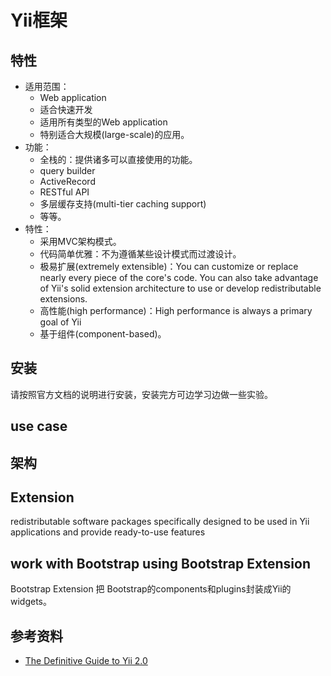 # Yii框架

## 特性
- 适用范围：
	- Web application
	- 适合快速开发
	- 适用所有类型的Web application
	- 特别适合大规模(large-scale)的应用。
- 功能：
	- 全栈的：提供诸多可以直接使用的功能。
	- query builder
	- ActiveRecord 
	- RESTful API  
	- 多层缓存支持(multi-tier caching support)
	- 等等。
- 特性：
	- 采用MVC架构模式。
	- 代码简单优雅：不为遵循某些设计模式而过渡设计。
	- 极易扩展(extremely extensible)：You can customize or replace nearly every piece of the core's code. You can also take advantage of Yii's solid extension architecture to use or develop redistributable extensions.
	- 高性能(high performance)：High performance is always a primary goal of Yii
	- 基于组件(component-based)。

## 安装

请按照官方文档的说明进行安装，安装完方可边学习边做一些实验。

## use case

## 架构

## Extension

redistributable software packages specifically designed to be used in Yii applications and provide ready-to-use features

## work with Bootstrap using Bootstrap Extension

Bootstrap Extension 把 Bootstrap的components和plugins封装成Yii的widgets。 

## 参考资料

- [The Definitive Guide to Yii 2.0][1]

[1]:	http://www.yiiframework.com/doc-2.0/guide-index.html#restful-web-services
